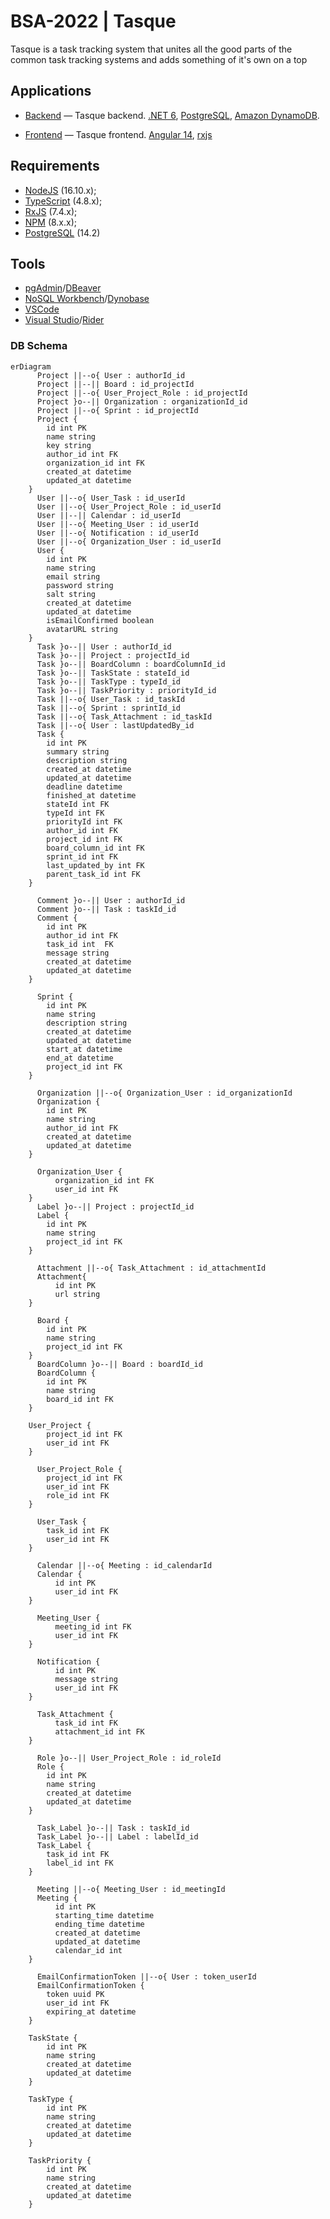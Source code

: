 # BSA-2022 | Tasque

Tasque is a task tracking system that unites all the good parts of the common task tracking systems and adds something of it's own on a top

## Applications

- [Backend](./backend) — Tasque backend. [.NET 6](https://www.c-sharpcorner.com/article/what-is-new-in-net-6-0/), [PostgreSQL](https://www.postgresql.org), [Amazon DynamoDB](https://aws.amazon.com/dynamodb/).

- [Frontend](./frontend) — Tasque frontend. [Angular 14](https://angular.io/), [rxjs](https://rxjs.dev)

## Requirements

- [NodeJS](https://nodejs.org/en/) (16.10.x);
- [TypeScript](https://www.typescriptlang.org/) (4.8.x);
- [RxJS](https://rxjs.dev/) (7.4.x);
- [NPM](https://www.npmjs.com/) (8.x.x);
- [PostgreSQL](https://www.postgresql.org/) (14.2)

## Tools

- [pgAdmin](https://www.pgadmin.org/)/[DBeaver](https://dbeaver.io/)
- [NoSQL Workbench](https://docs.aws.amazon.com/amazondynamodb/latest/developerguide/workbench.settingup.html)/[Dynobase](https://dynobase.dev/)
- [VSCode](https://code.visualstudio.com/)
- [Visual Studio](https://visualstudio.microsoft.com/vs/)/[Rider](https://www.jetbrains.com/rider/)

### DB Schema

```mermaid
erDiagram
      Project ||--o{ User : authorId_id
      Project ||--|| Board : id_projectId
      Project ||--o{ User_Project_Role : id_projectId
      Project }o--|| Organization : organizationId_id
      Project ||--o{ Sprint : id_projectId
      Project {
        id int PK
        name string
        key string
        author_id int FK
        organization_id int FK
        created_at datetime
        updated_at datetime
    }
      User ||--o{ User_Task : id_userId
      User ||--o{ User_Project_Role : id_userId
      User ||--|| Calendar : id_userId
      User ||--o{ Meeting_User : id_userId
      User ||--o{ Notification : id_userId
      User ||--o{ Organization_User : id_userId
      User {
        id int PK
        name string
        email string
        password string
        salt string
        created_at datetime
        updated_at datetime
	    isEmailConfirmed boolean
        avatarURL string
    }
      Task }o--|| User : authorId_id
      Task }o--|| Project : projectId_id
      Task }o--|| BoardColumn : boardColumnId_id
      Task }o--|| TaskState : stateId_id
      Task }o--|| TaskType : typeId_id
      Task }o--|| TaskPriority : priorityId_id
      Task ||--o{ User_Task : id_taskId
      Task ||--o{ Sprint : sprintId_id
      Task ||--o{ Task_Attachment : id_taskId
      Task ||--o{ User : lastUpdatedBy_id
      Task {
        id int PK
        summary string
        description string
        created_at datetime
        updated_at datetime
        deadline datetime
        finished_at datetime
        stateId int FK
        typeId int FK
        priorityId int FK
        author_id int FK
        project_id int FK
        board_column_id int FK
        sprint_id int FK
        last_updated_by int FK
        parent_task_id int FK
    }

      Comment }o--|| User : authorId_id
      Comment }o--|| Task : taskId_id
      Comment {
        id int PK
        author_id int FK
        task_id int  FK
        message string
        created_at datetime
        updated_at datetime
    }

      Sprint {
        id int PK
        name string
        description string
        created_at datetime
        updated_at datetime
        start_at datetime
        end_at datetime
        project_id int FK
    }

      Organization ||--o{ Organization_User : id_organizationId
      Organization {
        id int PK
        name string
        author_id int FK
        created_at datetime
        updated_at datetime
    }

      Organization_User {
	      organization_id int FK
	      user_id int FK
    }
      Label }o--|| Project : projectId_id
      Label {
        id int PK
        name string
        project_id int FK
    }

      Attachment ||--o{ Task_Attachment : id_attachmentId
      Attachment{
	      id int PK
	      url string
    }

      Board {
        id int PK
        name string
        project_id int FK
    }
      BoardColumn }o--|| Board : boardId_id
      BoardColumn {
        id int PK
        name string
        board_id int FK
    }

    User_Project {
        project_id int FK
        user_id int FK
    }

      User_Project_Role {
        project_id int FK
        user_id int FK
        role_id int FK
    }

      User_Task {
        task_id int FK
        user_id int FK
    }

      Calendar ||--o{ Meeting : id_calendarId
      Calendar {
	      id int PK
	      user_id int FK
    }

      Meeting_User {
	      meeting_id int FK
	      user_id int FK
    }

      Notification {
	      id int PK
	      message string
	      user_id int FK
    }

      Task_Attachment {
	      task_id int FK
	      attachment_id int FK
    }

      Role }o--|| User_Project_Role : id_roleId
      Role {
        id int PK
        name string
        created_at datetime
        updated_at datetime
    }

      Task_Label }o--|| Task : taskId_id
      Task_Label }o--|| Label : labelId_id
      Task_Label {
        task_id int FK
        label_id int FK
    }

      Meeting ||--o{ Meeting_User : id_meetingId
      Meeting {
	      id int PK
	      starting_time datetime
	      ending_time datetime
	      created_at datetime
	      updated_at datetime
	      calendar_id int
    }

      EmailConfirmationToken ||--o{ User : token_userId
      EmailConfirmationToken {
        token uuid PK
        user_id int FK
        expiring_at datetime
    }

    TaskState {
        id int PK
        name string
        created_at datetime
        updated_at datetime
    }

    TaskType {
        id int PK
        name string
        created_at datetime
        updated_at datetime
    }

    TaskPriority {
        id int PK
        name string
        created_at datetime
        updated_at datetime
    }

```
